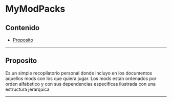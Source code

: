 # MyModPacks
## Contenido
- [Proposito](#Proposito)

---

## Proposito

Es un simple recopilatorio personal donde incluyo en los documentos aquellos mods con los que quiera jugar.
Los mods estan ordenados por orden alfabetico y con sus dependencias especificas ilustrada con una estructura jerarquica

---
